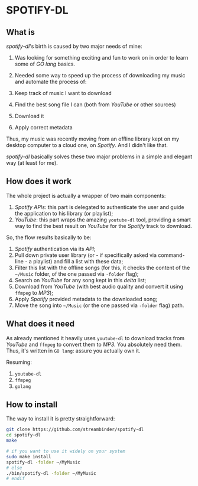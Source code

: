 # SPOTIFY-DL

## What is

_spotify-dl_'s birth is caused by two major needs of mine:

1. Was looking for something exciting and fun to work on in order to learn some of _GO lang_ basics.
2. Needed some way to speed up the process of downloading my music and automate the process of:

  1. Keep track of music I want to download
  2. Find the best song file I can (both from _YouTube_ or other sources)
  3. Download it
  4. Apply correct metadata

Thus, my music was recently moving from an offline library kept on my desktop computer to a cloud one, on _Spotify_. And I didn't like that.

_spotify-dl_ basically solves these two major problems in a simple and elegant way (at least for me).

## How does it work

The whole project is actually a wrapper of two main components:

1. _Spotify APIs_: this part is delegated to authenticate the user and guide the application to his library (or playlist);
2. _YouTube_: this part wraps the amazing `youtube-dl` tool, providing a smart way to find the best result on _YouTube_ for the _Spotify_ track to download.

So, the flow results basically to be:

1. _Spotify_ authentication via its _API_;
2. Pull down private user library (or - if specifically asked via command-line - a playlist) and fill a list with these data;
3. Filter this list with the offline songs (for this, it checks the content of the `~/Music` folder, of the one passed via `-folder` flag);
4. Search on _YouTube_ for any song kept in this _delta_ list;
5. Download from _YouTube_ (with best audio quality and convert it using `ffmpeg` to _MP3_);
6. Apply _Spotify_ provided metadata to the downloaded song;
7. Move the song into `~/Music` (or the one passed via `-folder` flag) path.

## What does it need

As already mentioned it heavily uses `youtube-dl` to download tracks from _YouTube_ and `ffmpeg` to convert them to _MP3_. You absolutely need them. Thus, it's written in `GO lang`: assure you actually own it.

Resuming:

1. `youtube-dl`
2. `ffmpeg`
3. `golang`

## How to install

The way to install it is pretty straightforward:

```bash
git clone https://github.com/streambinder/spotify-dl
cd spotify-dl
make

# if you want to use it widely on your system
sudo make install
spotify-dl -folder ~/MyMusic
# else
./bin/spotify-dl -folder ~/MyMusic
# endif
```
